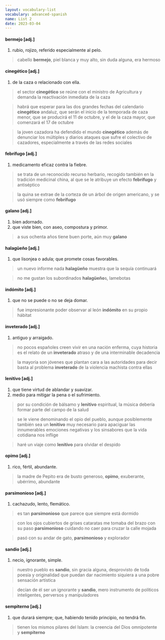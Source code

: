 ```yaml
---
layout: vocabulary-list
vocabulary: advanced-spanish
name: List 2
date: 2023-03-04
---
```


#### bermejo [adj.]

1. rubio, rojizo, referido especialmente al pelo.

> cabello **bermejo**, piel blanca y muy alto, sin duda alguna, era hermoso


#### cinegético [adj.]

1. de la caza o relacionado con ella.

> el sector **cinegético** se reúne con el ministro de Agricultura y demanda la reactivación inmediata de la caza

> habrá que esperar para las dos grandes fechas del calendario **cinegético** andaluz, que serán el inicio de la temporada de caza menor, que se producirá el 11 de octubre, y el de la caza mayor, que comenzará el 17 de octubre

> la joven cazadora ha defendido el mundo **cinegético** además de denunciar los múltiples y diarios ataques que sufre el colectivo de cazadores, especialmente a través de las redes sociales


#### febrífugo [adj.]

1. medicamento eficaz contra la fiebre.

> se trata de un reconocido recurso herbario, recogido también en la tradición medicinal china, al que se le atribuye un efecto **febrífugo** y antiséptico

> la quina se extrae de la corteza de un árbol de origen americano, y se usó siempre como **febrífugo**


#### galano [adj.]

1. bien adornado.
2. que viste bien, con aseo, compostura y primor.

> a sus ochenta años tiene buen porte, aún muy **galano**


#### halagüeño [adj.]

1. que lisonjea o adula; que promete cosas favorables.

> un nuevo informe nada **halagüeño** muestra que la sequía continuará

> no me gustan los subordinados **halagüeño**s, lamebotas


#### indómito [adj.]

1. que no se puede o no se deja domar.

> fue impresionante poder observar al león **indómito** en su propio hábitat


#### inveterado [adj.]

1. antiguo y arraigado.

> no pocos españoles creen vivir en una nación enferma, cuya historia es el relato de un **inveterado** atraso y de una interminable decadencia

> la mayoría son jóvenes que plantan cara a las autoridades para decir basta al problema **inveterado** de la violencia machista contra ellas


#### lenitivo [adj.]

1. que tiene virtud de ablandar y suavizar.
2. medio para mitigar la pena o el sufrimiento.

> por su condición de bálsamo y **lenitivo** espiritual, la música debería formar parte del campo de la salud

> se le viene denominando el opio del pueblo, aunque posiblemente también sea un **lenitivo** muy necesario para apaciguar las innumerables emociones negativas y los sinsabores que la vida cotidiana nos inflige

> haré un viaje como **lenitivo** para olvidar el despido


#### opimo [adj.]

1. rico, fértil, abundante.

> la madre de Pepito era de busto generoso, **opimo**, exuberante, ubérrimo, abundante


#### parsimonioso [adj.]

1. cachazudo, lento, flemático.

> es tan **parsimonioso** que parece que siempre está dormido

> con los ojos cubiertos de grises cataratas me tomaba del brazo con su paso **parsimonioso** cuidando no caer para cruzar la calle mojada

> pasó con su andar de gato, **parsimonioso** y explorador


#### sandio [adj.]

1. necio, ignorante, simple.

> nuestro pueblo es **sandio**, sin gracia alguna, desprovisto de toda poesía y originalidad que puedan dar nacimiento siquiera a una pobre sensación artística

> decían de él ser un ignorante y **sandio**, mero instrumento de políticos inteligentes, perversos y manipuladores


#### sempiterno [adj.]

1. que durará siempre; que, habiendo tenido principio, no tendrá fin.

> tienen los mismos pilares del Islam: la creencia del Dios omnipotente y **sempiterno**


